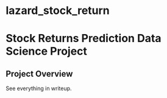 # lazard_stock_return

# Stock Returns Prediction Data Science Project

## Project Overview
See everything in writeup.
